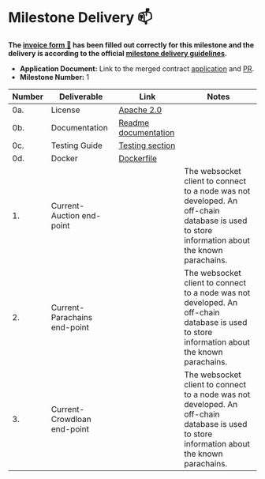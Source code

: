 # Milestone Delivery :mailbox:

**The [invoice form :pencil:](https://docs.google.com/forms/d/e/1FAIpQLSfmNYaoCgrxyhzgoKQ0ynQvnNRoTmgApz9NrMp-hd8mhIiO0A/viewform) has been filled out correctly for this milestone and the delivery is according to the official [milestone delivery guidelines](https://github.com/w3f/Grants-Program/blob/master/docs/milestone-deliverables-guidelines.md).**  

* **Application Document:** Link to the merged contract [application](https://github.com/w3f/Grants-Program/tree/master/applications/polk-auction.md) and [PR](https://github.com/w3f/Grants-Program/pull/452). 
* **Milestone Number:** 1


| Number | Deliverable | Link | Notes |
| ------------- | ------------- | ------------- |------------- |
| 0a. | License | [Apache 2.0](https://github.com/CrommVardek/polk-auction-core/blob/develop/LICENSE) |
| 0b. | Documentation | [Readme documentation](https://github.com/CrommVardek/polk-auction-core/blob/develop/README.md)
| 0c. | Testing Guide | [Testing section](https://github.com/CrommVardek/polk-auction-core/blob/develop/README.md#Tests) |
| 0d. | Docker | [Dockerfile](https://github.com/CrommVardek/polk-auction-core/blob/develop/Dockerfile) |
| 1. | Current-Auction end-point |   |  The websocket client to connect to a node was not developed. An off-chain database is used to store information about the known parachains.
| 2. | Current-Parachains end-point |  |  The websocket client to connect to a node was not developed. An off-chain database is used to store information about the known parachains.
| 3. | Current-Crowdloan end-point |   | The websocket client to connect to a node was not developed. An off-chain database is used to store information about the known parachains.

